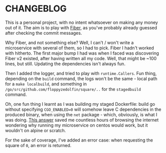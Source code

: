 # CHANGEBLOG

This is a personal project, with no intent whatsoever on making any money out of it. The aim is to play with [Fiber](https://gofiber.io/), as you've probably already guessed after checking the commit messages.

Why Fiber, and not something else? Well, I can't / won't write a microservice with several of them, so I had to pick. Fiber I hadn't worked with hitherto. The first major bump I had was when I faced was discovering Fiber v2 existed, after having written all my code. Well, that might be ~100 lines, but still. Updating the dependencies isn't always fun.

Then I added the logger, and tried to play with `runtime.Callers`. Fun thing, depending on the `build` command, the logs won't be the same - local path for a `make localbuild`, and something in `/go/src/github.com/floppyzedolfin/square/..` for the `stagedbuild` command.

Oh, one fun thing I learnt as I was building my staged Dockerfile: build go without specifying `CGO_ENABLED=0` will somehow leave C dependencies in the produced binary, when using the `net` package - which, obviously, is what I was doing.
[This answer](https://stackoverflow.com/a/36308464/2106703) saved me countless hours of browsing the internet wondering why running my microservice on centos would work, but it wouldn't on alpine or scratch.  

For the sake of coverage, I've added an error case: when requesting the square of `0`, an error is returned.
